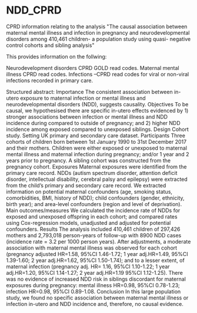 # NDD_CPRD
CPRD information relating to the analysis "The causal association between maternal mental illness and infection in pregnancy and neurodevelopmental disorders among 410,461 children- a population study using quasi- negative control cohorts and sibling analysis"

This provides information on the follwing:

Neurodevelopment disorders CPRD GOLD read codes.
Maternal mental illness CPRD read codes.
Infections –CPRD read codes for viral or non-viral infections recorded in primary care.

Structured abstract:
Importance
The consistent association between in-utero exposure to maternal infection or mental illness and neurodevelopmental disorders (NDD), suggests causality. 
Objectives
To be causal, we hypothesised there are specific in-utero effects evidenced by 1) stronger associations between infection or mental illness and NDD incidence during compared to outside of pregnancy; and 2) higher NDD incidence among exposed compared to unexposed siblings. 
Design
Cohort study. 
Setting
UK primary and secondary care dataset.
Participants
Three cohorts of children born between 1st January 1990 to 31st December 2017 and their mothers. Children were either exposed or unexposed to maternal mental illness and maternal infection during pregnancy; and/or 1 year and 2 years prior to pregnancy. A sibling cohort was constructed from the pregnancy cohort.
Exposures
Maternal exposures were identified from the primary care record. NDDs (autism spectrum disorder, attention deficit disorder, intellectual disability, cerebral palsy and epilepsy) were extracted from the child’s primary and secondary care record. We extracted information on potential maternal confounders (age, smoking status, comorbidities, BMI, history of NDD); child confounders (gender, ethnicity, birth year); and area-level confounders (region and level of deprivation). 
Main outcomes/measures
We calculated the incidence rate of NDDs for exposed and unexposed offspring in each cohort; and compared rates using Cox-regression models, unadjusted and adjusted for potential confounders. 
Results
The analysis included 410,461 children of 297,426 mothers and 2,793,018 person-years of follow-up with 8900 NDD cases (incidence rate = 3.2 per 1000 person years). After adjustments, a moderate association with maternal mental illness was observed for each cohort (pregnancy adjusted HR=1.58, 95%CI 1.46-1.72; 1 year adj.HR=1.49, 95%CI 1.39-1.60; 2 year adj.HR=1.62, 95%CI 1.50-1.74); and to a lesser extent, of maternal infection (pregnancy adj. HR= 1.16, 95%CI 1.10-1.22; 1 year adj.HR=1.20, 95%CI 1.14-1.27; 2 year adj.HR=1.19 95%CI 1.12-1.25). There was no evidence of increased NDD risk in siblings discordant for maternal exposures during pregnancy: mental illness HR=0.98, 95%CI 0.78-1.23; infection HR=0.98, 95%CI 0.89-1.08. 
Conclusion
In this large population study, we found no specific association between maternal mental illness or infection in-utero and NDD incidence and, therefore, no causal evidence. 

